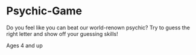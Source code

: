# Psychic-Game

<p> Do you feel like you can beat our world-renown psychic? Try to guess the right letter and show off your guessing skills!</p>
<p> Ages 4 and up</p>
